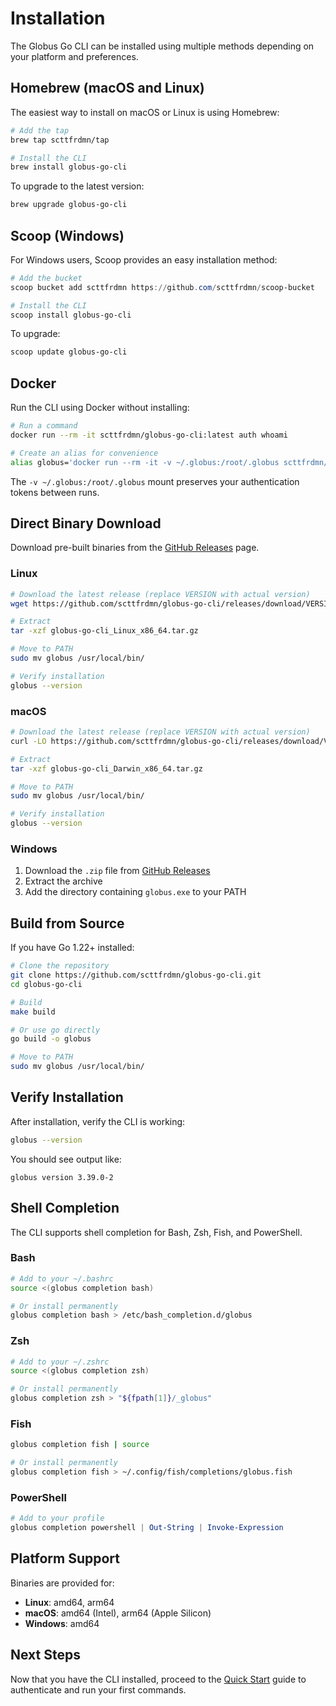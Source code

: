 # Installation

The Globus Go CLI can be installed using multiple methods depending on your platform and preferences.

## Homebrew (macOS and Linux)

The easiest way to install on macOS or Linux is using Homebrew:

```bash
# Add the tap
brew tap scttfrdmn/tap

# Install the CLI
brew install globus-go-cli
```

To upgrade to the latest version:

```bash
brew upgrade globus-go-cli
```

## Scoop (Windows)

For Windows users, Scoop provides an easy installation method:

```powershell
# Add the bucket
scoop bucket add scttfrdmn https://github.com/scttfrdmn/scoop-bucket

# Install the CLI
scoop install globus-go-cli
```

To upgrade:

```powershell
scoop update globus-go-cli
```

## Docker

Run the CLI using Docker without installing:

```bash
# Run a command
docker run --rm -it scttfrdmn/globus-go-cli:latest auth whoami

# Create an alias for convenience
alias globus='docker run --rm -it -v ~/.globus:/root/.globus scttfrdmn/globus-go-cli:latest'
```

The `-v ~/.globus:/root/.globus` mount preserves your authentication tokens between runs.

## Direct Binary Download

Download pre-built binaries from the [GitHub Releases](https://github.com/scttfrdmn/globus-go-cli/releases) page.

### Linux

```bash
# Download the latest release (replace VERSION with actual version)
wget https://github.com/scttfrdmn/globus-go-cli/releases/download/VERSION/globus-go-cli_Linux_x86_64.tar.gz

# Extract
tar -xzf globus-go-cli_Linux_x86_64.tar.gz

# Move to PATH
sudo mv globus /usr/local/bin/

# Verify installation
globus --version
```

### macOS

```bash
# Download the latest release (replace VERSION with actual version)
curl -LO https://github.com/scttfrdmn/globus-go-cli/releases/download/VERSION/globus-go-cli_Darwin_x86_64.tar.gz

# Extract
tar -xzf globus-go-cli_Darwin_x86_64.tar.gz

# Move to PATH
sudo mv globus /usr/local/bin/

# Verify installation
globus --version
```

### Windows

1. Download the `.zip` file from [GitHub Releases](https://github.com/scttfrdmn/globus-go-cli/releases)
2. Extract the archive
3. Add the directory containing `globus.exe` to your PATH

## Build from Source

If you have Go 1.22+ installed:

```bash
# Clone the repository
git clone https://github.com/scttfrdmn/globus-go-cli.git
cd globus-go-cli

# Build
make build

# Or use go directly
go build -o globus

# Move to PATH
sudo mv globus /usr/local/bin/
```

## Verify Installation

After installation, verify the CLI is working:

```bash
globus --version
```

You should see output like:

```
globus version 3.39.0-2
```

## Shell Completion

The CLI supports shell completion for Bash, Zsh, Fish, and PowerShell.

### Bash

```bash
# Add to your ~/.bashrc
source <(globus completion bash)

# Or install permanently
globus completion bash > /etc/bash_completion.d/globus
```

### Zsh

```bash
# Add to your ~/.zshrc
source <(globus completion zsh)

# Or install permanently
globus completion zsh > "${fpath[1]}/_globus"
```

### Fish

```bash
globus completion fish | source

# Or install permanently
globus completion fish > ~/.config/fish/completions/globus.fish
```

### PowerShell

```powershell
# Add to your profile
globus completion powershell | Out-String | Invoke-Expression
```

## Platform Support

Binaries are provided for:

- **Linux**: amd64, arm64
- **macOS**: amd64 (Intel), arm64 (Apple Silicon)
- **Windows**: amd64

## Next Steps

Now that you have the CLI installed, proceed to the [Quick Start](quickstart.md) guide to authenticate and run your first commands.
